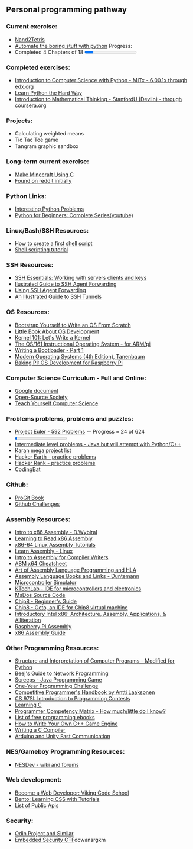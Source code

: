 ## Personal programming pathway

### Current exercise:

- [Nand2Tetris](http://www.nand2tetris.org/)
- [Automate the boring stuff with python](https://automatetheboringstuff.com/)
Progress:
- Completed 4 Chapters of 18
    <progress value="30" max="180"></progress> 

 
### Completed exercises:

- [Introduction to Computer Science with Python - MITx - 6.00.1x through edx.org](https://courses.edx.org/courses/course-v1:MITx+6.00.1x+2T2017/info)
- [Learn Python the Hard Way](https://learnpythonthehardway.org/book/)
- [Introduction to Mathematical Thinking - StanfordU (Devlin) - through coursera.org](https://www.coursera.org/learn/mathematical-thinking)

### Projects:

- Calculating weighted means
- Tic Tac Toe game
- Tangram graphic sandbox

### Long-term current exercise:

- [Make Minecraft Using C](https://www.youtube.com/playlist?list=PLMZ_9w2XRxiZq1vfw1lrpCMRDufe2MKV_)
- [Found on reddit initially](https://www.reddit.com/r/learnprogramming/comments/5nd9la/tutorial_learn_to_make_minecraft_using_c_and/)

### Python Links:

- [Interesting Python Problems](https://www.reddit.com/r/learnprogramming/comments/5llmml/interesting_python_practice_problems_from_the/)
- [Python for Beginners: Complete Series(youtube)](https://www.reddit.com/r/learnprogramming/comments/6bxdut/python_for_beginners_complete_series/)

### Linux/Bash/SSH Resources:

- [How to create a first shell script](http://www.linfo.org/create_shell_1.html)
- [Shell scripting tutorial](https://www.shellscript.sh/)

### SSH Resources:

- [SSH Essentials: Working with servers clients and keys](https://www.digitalocean.com/community/tutorials/ssh-essentials-working-with-ssh-servers-clients-and-keys)
- [Ilustrated Guide to SSH Agent Forwarding](http://www.unixwiz.net/techtips/ssh-agent-forwarding.html)
- [Using SSH Agent Forwarding](https://developer.github.com/v3/guides/using-ssh-agent-forwarding/)
- [An Illustrated Guide to SSH Tunnels](https://solitum.net/an-illustrated-guide-to-ssh-tunnels/)

### OS Resources:

- [Bootstrap Yourself to Write an OS From Scratch](https://github.com/tuhdo/os01)
- [Little Book About OS Development](https://littleosbook.github.io/)
- [Kernel 101: Let's Write a Kernel](http://arjunsreedharan.org/post/82710718100/kernel-101-lets-write-a-kernel)
- [The OS/161 Instructional Operating System - for ARM/pi](http://os161.eecs.harvard.edu/)
- [Writing a Bootloader - Part 1](http://3zanders.co.uk/2017/10/13/writing-a-bootloader/)
- [Modern Operating Systems (4th Edition), Tanenbaum]()
- [Baking PI: OS Development for Raspberry Pi](http://www.cl.cam.ac.uk/projects/raspberrypi/tutorials/os/)

### Computer Science Curriculum - Full and Online:

- [Google document](https://docs.google.com/spreadsheets/d/1BD8BJJUNaX63m2QmySWMGDp71nx4W4MyyiIBlfMoN3Q/htmlview?sle=true#gid=0)
- [Open-Source Society](https://github.com/open-source-society/computer-science)
- [Teach Yourself Computer Science](https://teachyourselfcs.com/)

### Problems problems, problems and puzzles:

- [Project Euler - 592 Problems](https://projecteuler.net/) -- Progress = 24 of 624
  <progress value="240" max="6240"></progress> 
- [Intermediate level problems - Java but will attempt with Python/C++](https://edabit.com/explore)
- [Karan mega project list](https://github.com/karan/Projects)
- [Hacker Earth - practice problems](https://www.hackerearth.com/)
- [Hacker Rank - practice problems](https://www.hackerrank.com/)
- [CodingBat](http://codingbat.com/prob/p173401)

### Github:

- [ProGit Book](https://git-scm.com/book/en/v2)
- [Github Challenges](https://try.github.io/levels/1/challenges/1)

### Assembly Resources:

- [Intro to x86 Assembly - D.Wybiral](https://www.youtube.com/watch?v=wLXIWKUWpSs)
- [Learning to Read x86 Assembly](http://patshaughnessy.net/2016/11/26/learning-to-read-x86-assembly-language)
- [x86-64 Linux Assembly Tutorials](https://www.youtube.com/watch?v=VQAKkuLL31g&list=PLetF-YjXm-sCH6FrTz4AQhfH6INDQvQSn)
- [Learn Assembly - Linux](http://asmtutor.com/)
- [Intro to Assembly for Compiler Writers](https://www3.nd.edu/~dthain/courses/cse40243/fall2015/intel-intro.html)
- [ASM x64 Cheatsheet](https://cs.brown.edu/courses/cs033/docs/guides/x64_cheatsheet.pdf)
- [Art of Assembly Language Programming and HLA](http://www.plantation-productions.com/Webster/)
- [Assembly Language Books and Links - Duntemann](http://www.duntemann.com/assembly.html)
- [Microcontroller Simulator](http://gpsim.sourceforge.net/)
- [KTechLab - IDE for microcontrollers and electronics](https://github.com/ktechlab/ktechlab/wiki)
- [MsDos Source Code](https://github.com/BlastarIndia/msdos?files=1)
- [Chip8 - Beginner's Guide](https://github.com/JohnEarnest/Octo/blob/gh-pages/docs/BeginnersGuide.md)
- [Chip8 - Octo, an IDE for Chip8 virtual machine](https://github.com/JohnEarnest/Octo)
- [Introductory Intel x86: Architecture, Assembly, Applications, & Alliteration](http://opensecuritytraining.info/IntroX86.html)
- [Raspberry Pi Assembly](https://www.cl.cam.ac.uk/projects/raspberrypi/tutorials/os/)
- [x86 Assembly Guide](http://www.cs.virginia.edu/%7Eevans/cs216/guides/x86.html)

### Other Programming Resources:

- [Structure and Interpretation of Computer Programs - Modified for Python](http://www-inst.eecs.berkeley.edu/%7Ecs61a/sp12/book/)
- [Beej's Guide to Network Programming](http://beej.us/guide/bgnet/)
- [Screeps - Java Programming Game](https://screeps.com/)
- [One-Year Programming Challenge](https://www.reddit.com/r/learnprogramming/comments/5mdehp/one_year_reddit_programmer_challenge/)
- [Competitive Programmer's Handbook by Antti Laaksonen](https://cses.fi/book.html)
- [CS 97SI: Introduction to Programming Contests](http://web.stanford.edu/class/cs97si/)
- [Learning C](http://www.cprogramming.com/tutorial/c-tutorial.html)
- [Programmer Competency Matrix - How much/little do I know?](http://sijinjoseph.com/programmer-competency-matrix/)
- [List of free programming ebooks](https://github.com/EbookFoundation/free-programming-books/blob/master/free-programming-books.md)
- [How to Write Your Own C++ Game Engine](http://preshing.com/20171218/how-to-write-your-own-cpp-game-engine/)
- [Writing a C Compiler](https://norasandler.com/2017/12/15/Write-a-Compiler-3.html)
- [Arduino and Unity Fast Communication](https://github.com/relativty/wrmhl)

### NES/Gameboy Programming Resources:

- [NESDev - wiki and forums](http://nesdev.com/)

### Web development:

- [Become a Web Developer: Viking Code School](https://www.vikingcodeschool.com/prep)
- [Bento: Learning CSS with Tutorials](https://bento.io/topic/css)
- [List of Public Apis](https://github.com/toddmotto/public-apis)

### Security:

- [Odin Project and Similar](https://www.reddit.com/r/learnprogramming/comments/5mijdd/anything_like_odin_project_for_cybersecurity/)
- [Embedded Security CTF](https://microcorruption.com/login)dcwansrgkm

<BR>
<BR>
<BR>
<BR>
<BR>
